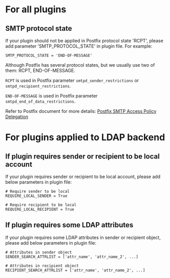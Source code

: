 # For all plugins

## SMTP protocol state

If your plugin should not be applied in Postfix protocol state 'RCPT', please
add parameter 'SMTP_PROTOCOL_STATE' in plugin file. For example:

    SMTP_PROTOCOL_STATE = 'END-OF-MESSAGE'

Although Postfix has several protocol states, but we usually use two of them:
RCPT, END-OF-MESSAGE.

`RCPT` is used in Postfix parameter `smtpd_sender_restrictions` or
`smtpd_recipient_restrictions`.

`END-OF-MESSAGE` is used in Postfix parameter `smtpd_end_of_data_restrictions`.

Refer to Postfix document for more details:
[Postfix SMTP Access Policy Delegation](http://www.postfix.org/SMTPD_POLICY_README.html#protocol)

# For plugins applied to LDAP backend

## If plugin requires sender or recipient to be local account

If your plugin requires sender or recipient to be local account, please add
below parameters in plugin file:

    # Require sender to be local
    REQUIRE_LOCAL_SENDER = True

    # Require recipient to be local
    REQUIRE_LOCAL_RECIPIENT = True

## If plugin requires some LDAP attributes

If your plugin requires some LDAP attributes in sender or recipient object,
please add below parameters in plugin file:

    # Attributes in sender object
    SENDER_SEARCH_ATTRLIST = ['attr_name', 'attr_name_2', ...]

    # Attributes in recipient object
    RECIPIENT_SEARCH_ATTRLIST = ['attr_name', 'attr_name_2', ...]
